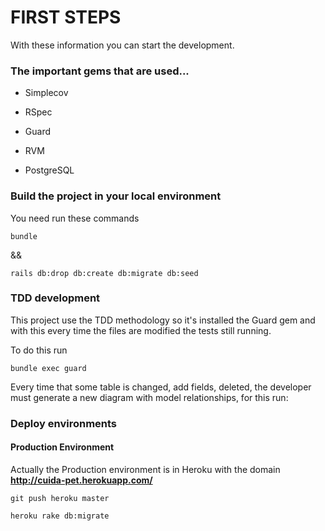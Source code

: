 # FIRST STEPS

With these information you can start the development.

### The important gems that are used...

* Simplecov

* RSpec

* Guard

* RVM

* PostgreSQL

### Build the project in your local environment

You need run these commands

`bundle`

&&

`rails db:drop db:create db:migrate db:seed`

### TDD development

This project use the TDD methodology so it's installed the Guard gem and with this every time the files are modified the tests still running.

To do this run

`bundle exec guard`

Every time that some table is changed, add fields, deleted, the developer must generate a new diagram with model relationships, for this run:

### Deploy environments

#### Production Environment

Actually the Production environment is in Heroku with the domain **http://cuida-pet.herokuapp.com/**

`git push heroku master`

`heroku rake db:migrate`
